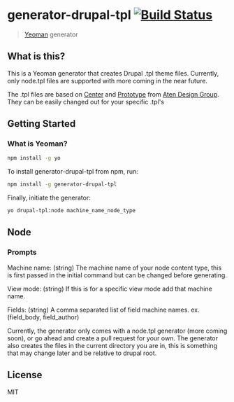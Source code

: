 # generator-drupal-tpl [![Build Status](https://secure.travis-ci.org/Josh-Miller/generator-drupal-tpl.png?branch=master)](https://travis-ci.org/Josh-Miller/generator-drupal-tpl)

> [Yeoman](http://yeoman.io) generator

## What is this?

This is a Yeoman generator that creates Drupal .tpl theme files. Currently, only node.tpl files are supported with more coming in the near future.

The .tpl files are based on [Center](https://www.drupal.org/project/center) and [Prototype](https://www.drupal.org/project/prototype) from [Aten Design Group](http://atendesigngroup.com/). They can be easily changed out for your specific .tpl's

## Getting Started

### What is Yeoman?

```bash
npm install -g yo
```

To install generator-drupal-tpl from npm, run:

```bash
npm install -g generator-drupal-tpl
```

Finally, initiate the generator:

```bash
yo drupal-tpl:node machine_name_node_type
```

## Node
### Prompts

Machine name: (string) The machine name of your node content type, this is first passed in the initial command but can be changed before generating.

View mode: (string) If this is for a specific view mode add that machine name.

Fields: (string) A comma separated list of field machine names. ex. (field_body, field_author)


Currently, the generator only comes with a node.tpl generator (more coming soon), or go ahead and create a pull request for your own. The generator also creates the files in the current directory you are in, this is something that may change later and be relative to drupal root.

## License

MIT
